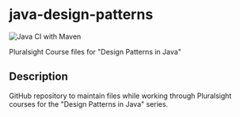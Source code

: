 # java-design-patterns
![Java CI with Maven](https://github.com/tylervanover/java-design-patterns/workflows/Java%20CI%20with%20Maven/badge.svg)

Pluralsight Course files for "Design Patterns in Java"

## Description
GitHub repository to maintain files while working through Pluralsight courses for the "Design Patterns in Java" series. 
